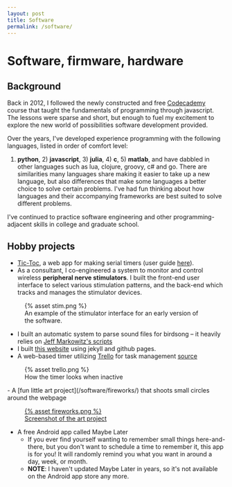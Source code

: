 ```yaml
---
layout: post
title: Software
permalink: /software/
---
```


<!-- REWRITE!!! make a bit more professional -->
<!-- # Outline
- [x] background about my programming abilities
- Describe the main highlights I've used my programming for
  1. Building and managing MoSeq, building real-time MoSeq
  2. Data analysis, pipelining, and figure generation
  3. Building hardware and experiments -->

# Software, firmware, hardware

## Background

Back in 2012, I followed the newly constructed and free [Codecademy](https://www.codecademy.com/) course that taught the fundamentals of programming through javascript.
The lessons were sparse and short, but enough to fuel my excitement to explore the new world of possibilities software development provided.

<!-- Describe general experience with different programming languages, paradigms, and platforms -->
Over the years, I've developed experience programming with the following languages, listed in order of comfort level:
1) **python**, 2) **javascript**, 3) **julia**, 4) **c**, 5) **matlab**, and have dabbled in other languages such as lua, clojure, groovy, c# and go.
There are similarities many languages share making it easier to take up a new language, but also differences that make some
languages a better choice to solve certain problems. I've had fun thinking about how languages and their accompanying frameworks
are best suited to solve different problems.

I've continued to practice software engineering and other programming-adjacent skills in college and graduate school.

<!-- ## Graduate school projects

The projects I've worked on in graduate school are usually built to conduct customized experiments.

### Real-time MoSeq

### MoSeq v2

## Pre-graduate school projects

### Consulting: wireless control of peripheral nerve stimulation -->

## Hobby projects

- [Tic-Toc](/tic-toc/), a web app for making serial timers (user guide [here](https://wingillis.github.io/blog/tic-toc/)).
- As a consultant, I co-engineered a system to monitor and control wireless **peripheral nerve stimulators**. I built the front-end user interface to select various stimulation patterns, and the back-end which tracks and manages the stimulator devices.

<figure>
  {% asset stim.png %}
  <figcaption>An example of the stimulator interface for an early version of the software.</figcaption>
</figure>

<!-- <figure>
  <div class="pure-u-1 pure-u-md-1-2">
    {% asset lw10rhp_currents.png class='pure-img' %}
  </div>
  <div class="pure-u-1 pure-u-md-1-2">
    {% asset current_voltage.png class='pure-img' %}
  </div>
  <figcaption>Examples of some plots I make describing experiments I've run</figcaption>
</figure> -->

- I built an automatic system to parse sound files for birdsong – it heavily relies on [Jeff Markowitz's scripts](https://github.com/jmarkow/zftftb)
- I built [this website](https://github.com/wingillis/wingillis.github.io) using jekyll and github pages.
- A web-based timer utilizing [Trello](https://trello.com) for task management [source](https://github.com/wingillis/trelloAlarm)
<figure>
  {% asset trello.png %}
  <figcaption>How the timer looks when inactive</figcaption>
</figure>
- A [fun little art project](/software/fireworks/) that shoots small circles around the webpage
<figure>
  <a href="/software/fireworks">
    {% asset fireworks.png %}
    <figcaption>Screenshot of the art project</figcaption>
  </a>
</figure>

- A free Android app called Maybe Later
  - If you ever find yourself wanting to remember small things here-and-there, but you don't want to schedule a time to remember it, this app is for you! It will randomly remind you what you want in around a day, week, or month.
  - **NOTE**: I haven't updated Maybe Later in years, so it's not available on the Android app store any more.

<!-- ## Small, fun, and silly projects -->